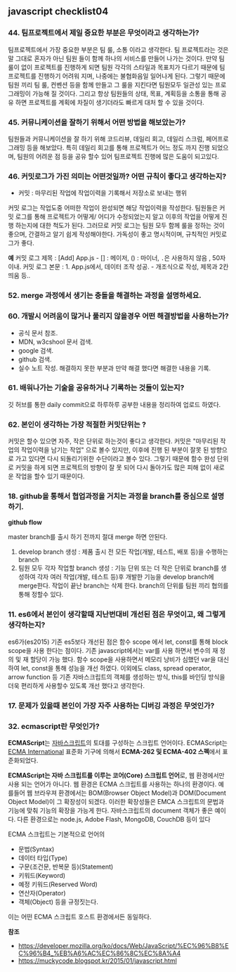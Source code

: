 ## javascript checklist04
### 44. 팀프로젝트에서 제일 중요한 부분은 무엇이라고 생각하는가? 

팀프로젝트에서 가장 중요한 부분은 팀 룰, 소통 이라고 생각한다. 팀 프로젝트라는 것은 말 그대로 혼자가 아닌 팀원 들이 함께 하나의 서비스를 만들어 나가는 것이다. 만약 팀 룰이 없이 프로젝트를 진행하게 되면 팀원 각각의 스타일과 목표치가 다르기 때문에 팀프로젝트를 진행하기 어려워 지며, 나중에는 불협화음일 일어나게 된다. 그렇기 때문에 팀원 끼리  팀 룰, 컨벤션 등을 함께 만들고 그 룰을 지킨다면 팀원모두 일관성 있는 프로그래밍이 가능해 질  것이다. 그리고 항상 팀원들의 상태, 목표, 계획등을 소통을 통해 공유 하면 프로젝트를 계획에 차질이 생기더라도 빠르게 대처 할 수 있을 것이다.

### 45.  커뮤니케이션을 잘하기 위해서 어떤 방법을 해보았는가? 

팀원들과 커뮤니케이션을 잘 하기 위해 코드리뷰, 데일리 회고, 데일리 스크럼, 페어프로그래밍 등을 해보았다. 특히 데일리 회고를 통해 프로젝트가 어느 정도 까지 진행 되었으며, 팀원의 어려운 점 등을 공유 할수 있어 팀프로젝트 진행에 많은 도움이 되고있다.

### 46. 커밋로그가 가진 의미는 어떤것일까? 어떤 규칙이 좋다고 생각하는지?
- 커밋 : 마무리된 작업에 작업이력을 기록해서 저장소로 보내는 행위

커밋 로그는 작업도중 어떠한 작업이 완성되면 해당 작업이력을 작성한다. 팀원들은 커밋 로그를 통해 프로젝트가 어떻게/ 어디가 수정되었는지 알고 이후의 작업을 어떻게 진행 하는지에 대한 척도가 된다. 그러므로 커밋 로그는 팀원 모두 함께 룰을 정하는 것이 좋으며, 간결하고 알기 쉽게 작성해야한다. 가독성이 좋고 명시적이며, 규칙적인 커밋로그가 좋다. 

**예**
커밋 로그 제목 : [Add] App.js - [] : 메이저, () : 마이너, `.`은 사용하지 않음 , 50자 이내.
커밋 로그 본문 : 1. App.js에서, 데이터 조작 성공. - 개조식으로 작성, 제목과 2칸 띄움 등..

### 52. merge 과정에서 생기는 충돌을 해결하는 과정을 설명하세요. 


### 60. 개발시 어려움이 많거나 풀리지 않을경우 어떤 해결방법을 사용하는가? 

- 공식 문서 참조.
- MDN,  w3cshool 문서 검색.
- google 검색.
- github 검색.
- 실수 노트 작성. 해결하지 못한 부분과 만약 해결 했다면 해결한 내용을 기록.

### 61. 배워나가는 기술을 공유하거나 기록하는 것들이 있는지? 

깃 허브를 통한 daily commit으로 하루하루 공부한 내용을 정리하여 업로드 하였다.

### 62. 본인이 생각하는 가장 적절한 커밋단위는 ? 

커밋은 할수 있으면 자주, 작은 단위로 하는것이 좋다고 생각한다. 커밋은 "마무리된 작업의 작업이력을 남기는 작업" 으로 볼수 있지만, 이후에 진행 된 부분이 잘못 된 방향으로 가고 있다면 다시 되돌리기위한 수단이라고 볼수 있다. 그렇기 때문에 함수 완성 단위로 커밋을 하게 되면 프로젝트의 방향이 잘 못 되어 다시 돌아가도 많은 피해 없이 새로운 작업을 할수 있기 때문이다. 


### 18. github을 통해서 협업과정을 거치는 과정을 branch를 중심으로 설명하기. 

**github flow**

master branch를 출시 하기 전까지 절대 merge 하면 안된다.

1. develop branch 생성 : 제품 출시 전 모든 작업(개발, 테스트, 배포 등)을 수행하는 branch
2. 팀원 모두 각자 작업할 branch 생성 : 기능 단위  또는 더 작은 단위로 branch를 생성하여 각자 여러 작업(개발, 테스트 등)후 개발한 기능을 develop branch에 merge한다. 작업이 끝난 branch는 삭제 한다. branch의 단위를 팀원 끼리 협의를 통해 정할수 있다.

### 11. es6에서 본인이 생각할때 지난번대비 개선된 점은 무엇이고, 왜 그렇게 생각하는지? 

es6가(es2015) 기존 es5보다 개선된 점은 함수 scope 에서 let, const를 통해  block scope을 사용 한다는 점이다. 기존 javascript에서는 var를 사용 하면서 변수의 재 정의 및 재 할당이 가능 했다. 함수 scope을 사용하면서  메모리 낭비가 심했던 var을 대신하여  let, const을 통해 성능을 개선 하였다. 이외에도 class, spread operator, arrow function 등 기존 자바스크립트의 객체를 생성하는 방식, this를 바인딩 방식을 더욱 편리하게 사용할수 있도록 개선 했다고 생각한다.

### 17. 문제가 있을때 본인이 가장 자주 사용하는 디버깅 과정은 무엇인가? 



### 32. ecmascript란 무엇인가? 

**ECMAScript**는 [자바스크립트](https://developer.mozilla.org/ko/docs/Web/JavaScript)의 토대를 구성하는 스크립트 언어이다. ECMAScript는 [ECMA International](http://www.ecma-international.org/) 표준화 기구에 의해서 **ECMA-262 및 ECMA-402 스펙**에서 표준화되었다.

**ECMAScript는 자바 스크립트를 이루는 코어(Core) 스크립트 언어**로, 웹 환경에서만 사용 되는 언어가 아니다. 웹 환경은 ECMA 스크립트를 사용하는 하나의 환경이다.  예를들어 웹 브라우져 환경에서는 BOM(Browser Object Model)과 DOM(Document Object Model)이 그 확장성이 되겠다. 이러한 확장성들은 EMCA 스크립트의 문법과 기능에 맞춰 기능의 확장을 가능게 한다. 자바스크립트의 document 객체가 좋은 예이다. 다른 환경으로는 node.js, Adobe Flash, MongoDB, CouchDB  등이 있다

ECMA 스크립트는 기본적으로 언어의
- 문법(Syntax)
- 데이터 타입(Type)
- 구문(조건문, 반복문 등)(Statement)
- 키워드(Keyword)
- 예정 키워드(Reserved Word)
- 연산자(Operator)
- 객체(Object)
등을 규정짓는다. 

이는 어떤 ECMA 스크립트 호스트 환경에서든 동일하다.

**참조** 
- https://developer.mozilla.org/ko/docs/Web/JavaScript/%EC%96%B8%EC%96%B4_%EB%A6%AC%EC%86%8C%EC%8A%A4
-  https://muckycode.blogspot.kr/2015/01/javascript.html